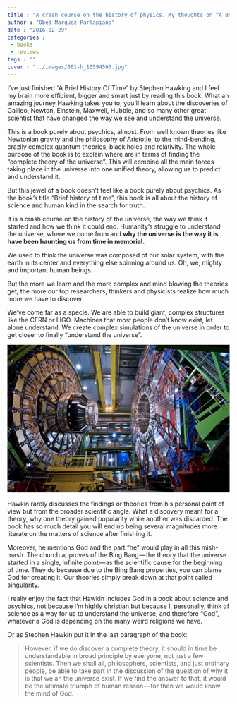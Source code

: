 ```yaml
---
title : "A crash course on the history of physics. My thoughts on “A Brief History Of Time” by Stephen Hawking."
author : "Obed Marquez Parlapiano"
date : "2016-02-29"
categories : 
 - books
 - reviews
tags : ""
cover : "../images/001-h_10594563.jpg"
---
```


I’ve just finished “A Brief History Of Time” by Stephen Hawking and I feel my brain more efficient, bigger and smart just by reading this book. What an amazing journey Hawking takes you to; you’ll learn about the discoveries of Galileo, Newton, Einstein, Maxwell, Hubble, and so many other great scientist that have changed the way we see and understand the universe.

This is a book purely about psychics, almost. From well known theories like Newtonian gravity and the philosophy of Aristotle, to the mind-bending, crazily complex quantum theories, black holes and relativity. The whole purpose of the book is to explain where are in terms of finding the “complete theory of the universe”. This will combine all the main forces taking place in the universe into one unified theory, allowing us to predict and understand it.

But this jewel of a book doesn’t feel like a book purely about psychics. As the book’s title “Brief history of time”, this book is all about the history of science and human kind in the search for truth.

It is a crash course on the history of the universe, the way we think it started and how we think it could end. Humanity’s struggle to understand the universe, where we come from and **why the universe is the way it is have been haunting us from time in memorial.**

We used to think the universe was composed of our solar system, with the earth in its center and everything else spinning around us. Oh, we, mighty and important human beings.

But the more we learn and the more complex and mind blowing the theories get, the more our top researchers, thinkers and physicists realize how much more we have to discover.

We’ve come far as a specie. We are able to build giant, complex structures like the CERN or LIGO. Machines that most people don’t know exist, let alone understand. We create complex simulations of the universe in order to get closer to finally “understand the universe”.

![cern](../images/cern.jpg)

Hawkin rarely discusses the findings or theories from his personal point of view but from the broader scientific angle. What a discovery meant for a theory, why one theory gained popularity while another was discarded. The book has so much detail you will end up being several magnitudes more literate on the matters of science after finishing it.

Moreover, he mentions God and the part “he” would play in all this mish-mash. The church approves of the Bing Bang — the theory that the universe started in a single, infinite point — as the scientific cause for the beginning of time. They do because due to the Bing Bang properties, you can blame God for creating it. Our theories simply break down at that point called singularity.

I really enjoy the fact that Hawkin includes God in a book about science and psychics, not because I’m highly christian but because I, personally, think of science as a way for us to understand the universe, and therefore “God”, whatever a God is depending on the many weird religions we have.

Or as Stephen Hawkin put it in the last paragraph of the book:

> However, if we do discover a complete theory, it should in time be understandable in broad principle by everyone, not just a few scientists. Then we shall all, philosophers, scientists, and just ordinary people, be able to take part in the discussion of the question of why it is that we an the universe exist. If we find the answer to that, it would be the ultimate triumph of human reason — for then we would know the mind of God.
